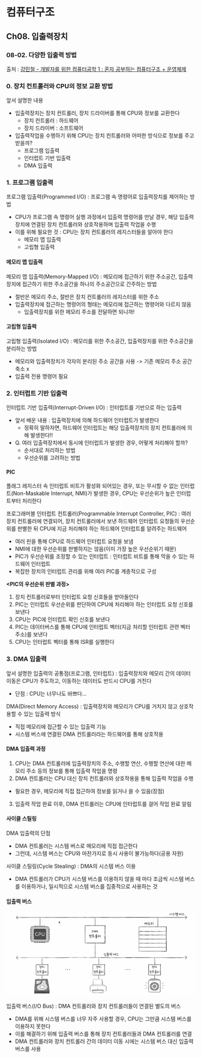 # 컴퓨터구조
## Ch08. 입출력장치
### 08-02. 다양한 입출력 방법
출처 : [강민철 - 개발자를 위한 컴퓨터공학 1 : 혼자 공부하는 컴퓨터구조 + 운영체제](https://www.inflearn.com/course/%ED%98%BC%EC%9E%90-%EA%B3%B5%EB%B6%80%ED%95%98%EB%8A%94-%EC%BB%B4%ED%93%A8%ED%84%B0%EA%B5%AC%EC%A1%B0-%EC%9A%B4%EC%98%81%EC%B2%B4%EC%A0%9C)

### 0. 장치 컨트롤러와 CPU의 정보 교환 방법
앞서 설명한 내용
- 입출력장치는 장치 컨트롤러, 장치 드라이버를 통해 CPU와 정보를 교환한다
    - 장치 컨트롤러 : 하드웨어
    - 장치 드라이버 : 소프트웨어
- 입출력작업을 수행하기 위해 CPU는 장치 컨트롤러와 어떠한 방식으로 정보를 주고받을까?
    - 프로그램 입출력
    - 인터럽트 기반 입출력
    - DMA 입출력

### 1. 프로그램 입출력
프로그램 입출력(Programmed I/O) : 프로그램 속 명령어로 입출력장치를 제어하는 방법
- CPU가 프로그램 속 명령어 실행 과정에서 입출력 명령어를 만날 경우, 해당 입출력장치에 연결된 장치 컨트롤러와 상호작용하며 입출력 작업을 수행
- 이를 위해 필요한 것 : CPU는 장치 컨트롤러의 레지스터들을 알아야 한다
    - 메모리 맵 입출력
    - 고립형 입출력

#### 메모리 맵 입출력
메모리 맵 입출력(Memory-Mapped I/O) : 메모리에 접근하기 위한 주소공간, 입출력장치에 접근하기 위한 주소공간을 하나의 주소공간으로 간주하는 방법
- 절반은 메모리 주소, 절반은 장치 컨트롤러의 레지스터를 위한 주소
- 입출력장치에 접근하는 명령어의 형태는 메모리에 접근하는 명령어와 다르지 않음
    - 입출력장치를 위한 메모리 주소를 전달하면 되니까!

#### 고립형 입출력
고립형 입출력(Isolated I/O) : 메모리를 위한 주소공간, 입출력장치를 위한 주소공간을 분리하는 방법
- 메모리와 입출력장치가 각자의 분리된 주소 공간을 사용 -> 기존 메모리 주소 공간 축소 x
- 입출력 전용 명령어 필요


### 2. 인터럽트 기반 입출력
인터럽트 기반 입출력(Interrupt-Driven I/O) : 인터럽트를 기반으로 하는 입출력
- 앞서 배운 내용 : 입출력장치에 의해 하드웨어 인터럽트가 발생한다
    - 정확히 말하자면, 하드웨어 인터럽트는 해당 입출력장치의 장치 컨트롤러에 의해 발생한다!!
- Q. 여러 입출력장치에서 동시에 인터럽트가 발생한 경우, 어떻게 처리해야 할까?
    - 순서대로 처리하는 방법
    - 우선순위를 고려하는 방법

#### PIC
플래그 레지스터 속 인터럽트 비트가 활성화 되어있는 경우, 또는 무시할 수 없는 인터럽트(Non-Maskable Interrupt, NMI)가 발생한 경우, CPU는 우선순위가 높은 인터럽트부터 처리한다

프로그래머블 인터럽트 컨트롤러(Programmable Interrupt Controller, PIC) : 여러 장치 컨트롤러에 연결되어, 장치 컨트롤러에서 보낸 하드웨어 인터럽트 요청들의 우선순위를 판별한 뒤 CPU에 지금 처리해야 하는 하드웨어 인터럽트를 알려주는 하드웨어
- 여러 핀을 통해 CPU로 하드웨어 인터럽트 요청을 보냄
- NMI에 대한 우선순위를 판별하지는 않음(이미 가장 높은 우선순위기 때문)
- PIC가 우선순위를 조정할 수 있는 인터럽트 : 인터럽트 비트를 통해 막을 수 있는 하드웨어 인터럽트
- 복잡한 장치의 인터럽트 관리를 위해 여러 PIC를 계층적으로 구성

**<PIC의 우선순위 판별 과정>**

1. 장치 컨트롤러로부터 인터럽트 요청 신호들을 받아들인다
2. PIC는 인터럽트 우선순위를 판단하여 CPU에 처리해야 하는 인터럽트 요청 신호를 보낸다
3. CPU는 PIC에 인터럽트 확인 신호를 보낸다
4. PIC는 데이터버스를 통해 CPU에 인터럽트 벡터(지금 처리할 인터럽트 관련 벡터 주소)를 보낸다
5. CPU는 인터럽트 벡터를 통해 ISR를 실행한다

### 3. DMA 입출력
앞서 설명한 입출력의 공통점(프로그램, 인터럽트) : 입출력장치와 메모리 간의 데이터 이동은 CPU가 주도하고, 이동하는 데이터도 반드시 CPU를 거친다
- 단점 : CPU는 너무나도 바쁘다...

DMA(Direct Memory Access) : 입출력장치와 메모리가 CPU를 거치지 않고 상호작용할 수 있는 입출력 방식
- 직접 메모리에 접근할 수 있는 입출력 기능
- 시스템 버스에 연결된 DMA 컨트롤러라는 하드웨어를 통해 상호작용

#### DMA 입출력 과정
1. CPU는 DMA 컨트롤러에 입출력장치의 주소, 수행할 연산, 수행할 연산에 대한 메모리 주소 등의 정보를 통해 입출력 작업을 명령
2. DMA 컨트롤러는 CPU 대신 장치 컨트롤러와 상호작용을 통해 입출력 작업을 수행
- 필요한 경우, 메모리에 직접 접근하여 정보를 읽거나 쓸 수 있음(장점)
3. 입출력 작업 완료 이후, DMA 컨트롤러는 CPU에 인터럽트를 걸어 작업 완료 알림

#### 사이클 스틸링
DMA 입출력의 단점
- DMA 컨트롤러는 시스템 버스로 메모리에 직접 접근한다
- 그런데, 시스템 버스는 CPU와 마찬가지로 동시 사용이 불가능하다(공용 자원)

사이클 스틸링(Cycle Stealing) : DMA의 시스템 버스 이용
- DMA 컨트롤러가 CPU가 시스템 버스를 이용하지 않을 때 마다 조금씩 시스템 버스를 이용하거나, 일시적으로 시스템 버스를 집중적으로 사용하는 것

#### 입출력 버스
![alt text](../images/Ch08/입출력버스.PNG)

입출력 버스(I/O Bus) : DMA 컨트롤러와 장치 컨트롤러들이 연결된 별도의 버스
- DMA를 위해 시스템 버스를 너무 자주 사용할 경우, CPU는 그만큼 시스템 버스를 이용하지 못한다
- 이를 해결하기 위해 입출력 버스를 통해 장치 컨트롤러들과 DMA 컨트롤러를 연결
- DMA 컨트롤러와 장치 컨트롤러 간의 데이터 이동 시에는 시스템 버스 대신 입출력 버스를 사용
